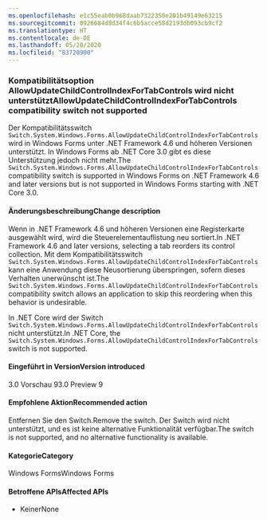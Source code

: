 ```yaml
---
ms.openlocfilehash: e1c55eab0b968daab7322350e201b49149e63215
ms.sourcegitcommit: 0926684d8d34f4c6b5acce58d2193db093cb9cf2
ms.translationtype: HT
ms.contentlocale: de-DE
ms.lasthandoff: 05/20/2020
ms.locfileid: "83720900"
---
```

### <a name="allowupdatechildcontrolindexfortabcontrols-compatibility-switch-not-supported"></a><span data-ttu-id="3fbd6-101">Kompatibilitätsoption AllowUpdateChildControlIndexForTabControls wird nicht unterstützt</span><span class="sxs-lookup"><span data-stu-id="3fbd6-101">AllowUpdateChildControlIndexForTabControls compatibility switch not supported</span></span>

<span data-ttu-id="3fbd6-102">Der Kompatibilitätsswitch `Switch.System.Windows.Forms.AllowUpdateChildControlIndexForTabControls` wird in Windows Forms unter .NET Framework 4.6 und höheren Versionen unterstützt. In Windows Forms ab .NET Core 3.0 gibt es diese Unterstützung jedoch nicht mehr.</span><span class="sxs-lookup"><span data-stu-id="3fbd6-102">The `Switch.System.Windows.Forms.AllowUpdateChildControlIndexForTabControls` compatibility switch is supported in Windows Forms on .NET Framework 4.6 and later versions but is not supported in Windows Forms starting with .NET Core 3.0.</span></span>

#### <a name="change-description"></a><span data-ttu-id="3fbd6-103">Änderungsbeschreibung</span><span class="sxs-lookup"><span data-stu-id="3fbd6-103">Change description</span></span>

<span data-ttu-id="3fbd6-104">Wenn in .NET Framework 4.6 und höheren Versionen eine Registerkarte ausgewählt wird, wird die Steuerelementauflistung neu sortiert.</span><span class="sxs-lookup"><span data-stu-id="3fbd6-104">In .NET Framework 4.6 and later versions, selecting a tab reorders its control collection.</span></span> <span data-ttu-id="3fbd6-105">Mit dem Kompatibilitätsswitch `Switch.System.Windows.Forms.AllowUpdateChildControlIndexForTabControls` kann eine Anwendung diese Neusortierung überspringen, sofern dieses Verhalten unerwünscht ist.</span><span class="sxs-lookup"><span data-stu-id="3fbd6-105">The `Switch.System.Windows.Forms.AllowUpdateChildControlIndexForTabControls` compatibility switch allows an application to skip this reordering when this behavior is undesirable.</span></span>

<span data-ttu-id="3fbd6-106">In .NET Core wird der Switch `Switch.System.Windows.Forms.AllowUpdateChildControlIndexForTabControls` nicht unterstützt.</span><span class="sxs-lookup"><span data-stu-id="3fbd6-106">In .NET Core, the `Switch.System.Windows.Forms.AllowUpdateChildControlIndexForTabControls` switch is not supported.</span></span>

#### <a name="version-introduced"></a><span data-ttu-id="3fbd6-107">Eingeführt in Version</span><span class="sxs-lookup"><span data-stu-id="3fbd6-107">Version introduced</span></span>

<span data-ttu-id="3fbd6-108">3.0 Vorschau 9</span><span class="sxs-lookup"><span data-stu-id="3fbd6-108">3.0 Preview 9</span></span>

#### <a name="recommended-action"></a><span data-ttu-id="3fbd6-109">Empfohlene Aktion</span><span class="sxs-lookup"><span data-stu-id="3fbd6-109">Recommended action</span></span>

<span data-ttu-id="3fbd6-110">Entfernen Sie den Switch.</span><span class="sxs-lookup"><span data-stu-id="3fbd6-110">Remove the switch.</span></span> <span data-ttu-id="3fbd6-111">Der Switch wird nicht unterstützt, und es ist keine alternative Funktionalität verfügbar.</span><span class="sxs-lookup"><span data-stu-id="3fbd6-111">The switch is not supported, and no alternative functionality is available.</span></span>

#### <a name="category"></a><span data-ttu-id="3fbd6-112">Kategorie</span><span class="sxs-lookup"><span data-stu-id="3fbd6-112">Category</span></span>

<span data-ttu-id="3fbd6-113">Windows Forms</span><span class="sxs-lookup"><span data-stu-id="3fbd6-113">Windows Forms</span></span>

#### <a name="affected-apis"></a><span data-ttu-id="3fbd6-114">Betroffene APIs</span><span class="sxs-lookup"><span data-stu-id="3fbd6-114">Affected APIs</span></span>

- <span data-ttu-id="3fbd6-115">Keiner</span><span class="sxs-lookup"><span data-stu-id="3fbd6-115">None</span></span>

<!-- 

#### Affected APIs

- Not detectable via API analysis

-->

